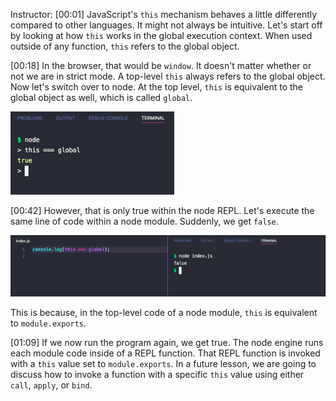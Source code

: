 Instructor: [00:01] JavaScript's `this` mechanism behaves a little differently compared to other languages. It might not always be intuitive. Let's start off by looking at how `this` works in the global execution context. When used outside of any function, `this` refers to the global object.

[00:18] In the browser, that would be `window`. It doesn't matter whether or not we are in strict mode. A top-level `this` always refers to the global object. Now let's switch over to node. At the top level, `this` is equivalent to the global object as well, which is called `global`.

![this equals globl](../images/javascript-this-in-the-global-context-this-equals-global.png)

[00:42] However, that is only true within the node REPL. Let's execute the same line of code within a node module. Suddenly, we get `false`. 

![this doesnt equal global](../images/javascript-this-in-the-global-context-this-not-equal-global.png)

This is because, in the top-level code of a node module, `this` is equivalent to `module.exports`.

[01:09] If we now run the program again, we get true. The node engine runs each module code inside of a REPL function. That REPL function is invoked with a `this` value set to `module.exports`. In a future lesson, we are going to discuss how to invoke a function with a specific `this` value using either `call`, `apply`, or `bind`.